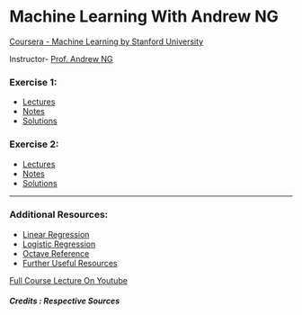 # Machine Learning With Andrew NG

[Coursera - Machine Learning by Stanford University](https://www.coursera.org/learn/machine-learning)

Instructor- [Prof. Andrew NG](https://www.andrewng.org/)

### Exercise 1:
- [Lectures](https://github.com/greyhatguy007/MachineLearningAndrewNG/tree/main/home/ex1/Letcures)
- [Notes](https://github.com/greyhatguy007/MachineLearningAndrewNG/blob/main/home/ex1/Letcures/notes.pdf)
- [Solutions](https://github.com/greyhatguy007/MachineLearningAndrewNG/blob/main/home/ex1/)


### Exercise 2:
- [Lectures](https://github.com/greyhatguy007/MachineLearningAndrewNG/tree/main/home/ex2/Lectures)
- [Notes](https://github.com/greyhatguy007/MachineLearningAndrewNG/blob/main/home/ex2/Lectures/notes.pdf)
- [Solutions](https://github.com/greyhatguy007/MachineLearningAndrewNG/tree/main/home/ex2/)

<hr/>

### Additional Resources:
- [Linear Regression](https://adit.io/posts/2016-02-20-Linear-Regression-in-Pictures.html)
- [Logistic Regression](https://adit.io/posts/2016-03-13-Logistic-Regression.html#non-linear-classification)
- [Octave Reference](https://octave.org/octave.pdf)
- [Further Useful Resources](https://www.coursera.org/learn/machine-learning/resources/NrY2G)


[Full Course Lecture On Youtube](https://youtube.com/playlist?list=PLLssT5z_DsK-h9vYZkQkYNWcItqhlRJLN)

##### Credits : Respective Sources
